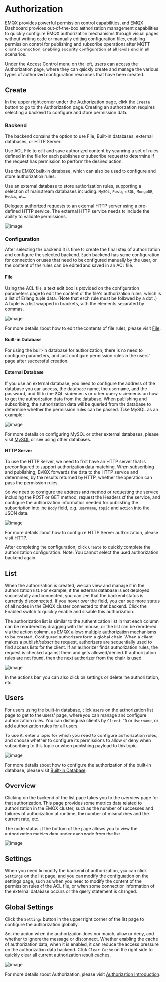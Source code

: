# Authorization

EMQX provides powerful permission control capabilities, and EMQX Dashboard provides out-of-the-box authorization management capabilities to quickly configure EMQX authorization mechanisms through visual pages without writing code or manually editing configuration files, enabling permission control for publishing and subscribe operations after MQTT client connection, enabling security configuration at all levels and in all scenarios.

Under the Access Control menu on the left, users can access the Authorization page, where they can quickly create and manage the various types of authorized configuration resources that have been created.

## Create

In the upper right corner under the Authorization page, click the `Create` button to go to the Authorization page. Creating an authorization requires selecting a backend to configure and store permission data.

### Backend

The backend contains the option to use File, Built-in databases, external databases, or HTTP Server.

Use ACL File to edit and save authorized content by scanning a set of rules defined in the file for each publishes or subscribe request to determine if the request has permission to perform the desired action.

Use the EMQX built-in database, which can also be used to configure and store authorization rules.

Use an external database to store authorization rules, supporting a selection of mainstream databases including: `MySQL`, `PostgreSQL`, `MongoDB`, `Redis`, etc.

Delegate authorized requests to an external HTTP server using a pre-defined HTTP service. The external HTTP service needs to include the ability to validate permissions.

![image](./assets/authz-create.png)

### Configuration

After selecting the backend it is time to create the final step of authorization and configure the selected backend. Each backend has some configuration for connection or uses that need to be configured manually by the user, or the content of the rules can be edited and saved in an ACL file.

#### File

Using the ACL file, a text edit box is provided on the configuration parameters page to edit the content of the file's authorization rules, which is a list of Erlang tuple data. (Note that each rule must be followed by a dot .) A tuple is a list wrapped in brackets, with the elements separated by commas.

![image](./assets/authz-file-config.png)

For more details about how to edit the contents of file rules, please visit [File](../security/authz/file.md).

#### Built-in Database

For using the built-in database for authorization, there is no need to configure parameters, and just configure permission rules in the users' page after successful creation.

#### External Database

If you use an external database, you need to configure the address of the database you can access, the database name, the username, and the password, and fill in the SQL statements or other query statements on how to get the authorization data from the database. When publishing and subscribing, the authorization data will be queried from the database to determine whether the permission rules can be passed. Take MySQL as an example:

![image](./assets/authz-mysql-config.png)

For more details on configuring MySQL or other external databases, please visit [MySQL](../security/authz/mysql.md) or see using other databases.

#### HTTP Server

To use the HTTP Server, we need to first have an HTTP server that is preconfigured to support authorization data matching. When subscribing and publishing, EMQX forwards the data to the HTTP service and determines, by the results returned by HTTP, whether the operation can pass the permission rules.

So we need to configure the address and method of requesting the service including the POST or GET method, request the Headers of the service, and configure the authorization information needed for publishing the subscription into the `Body` field, e.g. `username`, `topic` and `action` into the JSON data.

![image](./assets/authz-http-config.png)

For more details about how to configure HTTP Server authorization, please visit [HTTP](../security/authz/http.md).

After completing the configuration, click `Create` to quickly complete the authorization configuration. Note: You cannot select the used authorization backend again.

## List

When the authorization is created, we can view and manage it in the authorization list. For example, if the external database is not deployed successfully and connected, you can see that the backend status is currently disconnected. If you hover over the field, you can see more status of all nodes in the EMQX cluster connected to that backend. Click the Enabled switch to quickly enable and disable this authorization.

The authorization list is similar to the authentication list in that each column can be reordered by dragging with the mouse, or the list can be reordered via the action column, as EMQX allows multiple authorization mechanisms to be created, Configured authorizers form a global chain. When a client makes a publish/subscribe request, authorizers are sequentially used to find access lists for the client. If an authorizer finds authorization rules, the request is checked against them and gets allowed/denied. If authorization rules are not found, then the next authorizer from the chain is used.

![image](./assets/authz-list.png)

In the actions bar, you can also click on settings or delete the authorization, etc.

## Users

For users using the built-in database, click `Users` on the authorization list page to get to the users' page, where you can manage and configure authorization rules. You can distinguish clients by `Client ID` or `Username`, or add authorization rules for all users.

To use it, enter a topic for which you need to configure authorization rules, and choose whether to configure its permissions to allow or deny when subscribing to this topic or when publishing payload to this topic.

![image](./assets/authz-users.png)

For more details about how to configure the authorization of the built-in database, please visit [Built-in Database](../security/authz/mnesia.md).

## Overview

Clicking on the backend of the list page takes you to the overview page for that authorization. This page provides some metrics data related to authorization in the EMQX cluster, such as the number of successes and failures of authorization at runtime, the number of mismatches and the current rate, etc.

The node status at the bottom of the page allows you to view the authorization metrics data under each node from the list.

![image](./assets/authz-overview.png)

## Settings

When you need to modify the backend of authorization, you can click `Settings` on the list page, and you can modify the configuration on the settings page, such as when you need to modify the content of the permission rules of the ACL file, or when some connection information of the external database occurs or the query statement is changed.

## Global Settings

Click the `Settings` button in the upper right corner of the list page to configure the authorization globally.

Set the action when the authorization does not match, allow or deny, and whether to ignore the message or disconnect. Whether enabling the cache of authorization data, when it is enabled, it can reduce the access pressure on the authorization data backend. Click `Clear Cache` on the right side to quickly clear all current authorization result caches.

![image](./assets/authz-settings.png)

For more details about Authorization, please visit [Authorization Introduction](../security/authz/authz.md).
